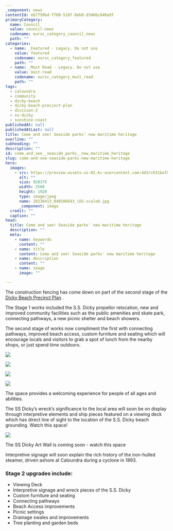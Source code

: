 ```yaml
---
_component: news
contentId: eb7758bd-ff08-518f-8eb8-d3466c640a9f
primaryCategory:
  name: Council
  value: council-news
  codename: oursc_category_council_news
  path: ""
categories:
  - name: _Featured - Legacy. Do not use
    value: featured
    codename: oursc_category_featured
    path: ""
  - name: _Must Read - Legacy. Do not use
    value: must-read
    codename: oursc_category_must_read
    path: ""
tags:
  - caloundra
  - community
  - dicky-beach
  - dicky-beach-precinct-plan
  - division-2
  - ss-dicky
  - sunshine-coast
publishedAt: null
publishedAtLast: null
title: Come and see! Seaside parks' new maritime heritage
overline: ""
subheading: ""
description: ""
id: come_and_see__seaside_parks__new_maritime_heritage
slug: come-and-see-seaside-parks-new-maritime-heritage
hero:
  images:
    - src: https://preview-assets-us-01.kc-usercontent.com:443/c631baf8-1b46-001f-580c-d0001b68b4a8/e322d41e-7ae4-4980-94bf-0cd6e5261ca2/20230413_040106643_iOS-scaled.jpg
      alt: ""
      size: 928375
      width: 2560
      height: 1920
      type: image/jpeg
      name: 20230413_040106643_iOS-scaled.jpg
      _component: image
  credit: ""
  caption: ""
head:
  title: Come and see! Seaside parks' new maritime heritage
  description: ""
  meta:
    - name: keywords
      content: ""
    - name: title
      content: Come and see! Seaside parks' new maritime heritage
    - name: description
      content: ""
    - name: image
      image: ""

---
```

The construction fencing has come down on part of the second stage of the [Dicky Beach Precinct Plan](https://www.sunshinecoast.qld.gov.au/Council/Planning-and-Projects/Council-Plans/Dicky-Beach-Precinct-Plan)
.

The Stage 1 works included the S.S. Dicky propellor relocation, new and improved community facilities such as the public amenities and skate park, connecting pathways, a new picnic shelter and beach showers.

The second stage of works now compliment the first with connecting pathways, improved beach access, custom furniture and seating which will encourage locals and visitors to grab a spot of lunch from the nearby shops, or just spend time outdoors.

![](https://preview-assets-us-01.kc-usercontent.com:443/c631baf8-1b46-001f-580c-d0001b68b4a8/656ad31d-0744-4578-990e-a265818a4f56/20230413_040923628_iOS-1024x768.jpg)

![](https://preview-assets-us-01.kc-usercontent.com:443/c631baf8-1b46-001f-580c-d0001b68b4a8/6990113f-6c45-41c4-a83e-102f50ea9d64/20230413_040149292_iOS-768x1024.jpg)

![](https://preview-assets-us-01.kc-usercontent.com:443/c631baf8-1b46-001f-580c-d0001b68b4a8/7cb98ce1-f549-41da-813f-c0c865ae6778/20230413_040204430_iOS-1024x768.jpg)

![](https://preview-assets-us-01.kc-usercontent.com:443/c631baf8-1b46-001f-580c-d0001b68b4a8/4398ed2c-34a5-439b-a3c9-09b05590daf3/20230413_040544446_iOS-1024x768.jpg)

The space provides a welcoming experience for people of all ages and abilities.

The SS Dicky’s wreck’s significance to the local area will soon be on display through interpretive elements and ship pieces featured on a viewing deck which has direct line of sight to the location of the S.S. Dicky beach grounding. Watch this space!

![](https://preview-assets-us-01.kc-usercontent.com:443/c631baf8-1b46-001f-580c-d0001b68b4a8/37b6c2c8-c7a9-4375-bb2e-bfa4e8e5a930/1139.01-DICKY-BEACH-2022-R1-overall-1024x576.jpg)

The SS Dicky Art Wall is coming soon - watch this space

Interpretive signage will soon explain the rich history of the iron-hulled steamer, driven ashore at Caloundra during a cyclone in 1893.

### **Stage 2 upgrades include:**

*   Viewing Deck
*   Interpretive signage and wreck pieces of the S.S. Dicky
*   Custom furniture and seating
*   Connecting pathways
*   Beach Access improvements
*   Picnic settings
*   Drainage swales and improvements
*   Tree planting and garden beds
